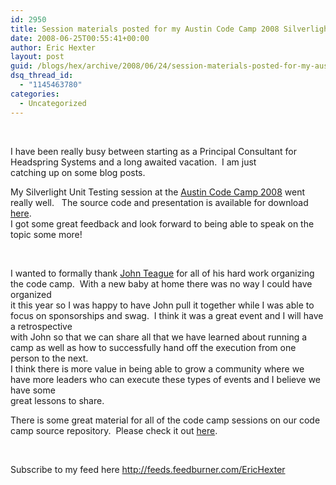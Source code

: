 ```yaml
---
id: 2950
title: Session materials posted for my Austin Code Camp 2008 Silverlight 2 Unit Testing session
date: 2008-06-25T00:55:41+00:00
author: Eric Hexter
layout: post
guid: /blogs/hex/archive/2008/06/24/session-materials-posted-for-my-austin-code-camp-2008-silverlight-2-unit-testing-session.aspx
dsq_thread_id:
  - "1145463780"
categories:
  - Uncategorized
---
```

&nbsp;

I have been really busy between starting as a Principal Consultant for Headspring Systems and a long awaited vacation.&nbsp; I am just   
catching up on some blog posts. 

My Silverlight Unit Testing session at the <a href="http://austincodecamp.com/" target="_blank">Austin Code Camp 2008</a> went really well.&nbsp;&nbsp; The source code and presentation is available for download <a href="http://code.google.com/p/austincodecamp08/downloads/detail?name=SilverlightUnitTesting.zip&can=2&q=#makechanges" target="_blank">here</a>.   
I got some great feedback and look forward to being able to speak on the topic some more!

&nbsp;

I wanted to formally thank <a href="http://www.lostechies.com/blogs/johnteague/" target="_blank">John Teague</a> for all of his hard work organizing the code camp.&nbsp; With a new baby at home there was no way I could have organized   
it this year so I was happy to have John pull it together while I was able to focus on sponsorships and swag.&nbsp; I think it was a great event and I will have a retrospective   
with John so that we can share all that we have learned about running a camp as well as how to successfully hand off the execution from one person to the next.   
I think there is more value in being able to grow a community where we have more leaders who can execute these types of events and I believe we have some   
great lessons to share.

There is some great material for all of the code camp sessions on our code camp source repository.&nbsp; Please check it out <a href="http://code.google.com/p/austincodecamp08/downloads/list" target="_blank">here</a>.

&nbsp;

Subscribe to my feed here <http://feeds.feedburner.com/EricHexter>